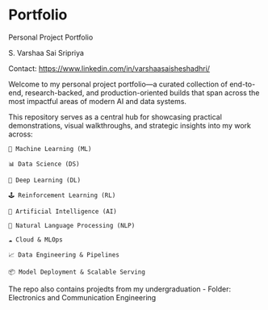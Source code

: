 # Portfolio
Personal Project Portfolio

S. Varshaa Sai Sripriya

Contact: https://www.linkedin.com/in/varshaasaisheshadhri/

Welcome to my personal project portfolio—a curated collection of end-to-end, research-backed, and production-oriented builds that span across the most impactful areas of modern AI and data systems.

This repository serves as a central hub for showcasing practical demonstrations, visual walkthroughs, and strategic insights into my work across:

    🧠 Machine Learning (ML)

    📊 Data Science (DS)

    🤖 Deep Learning (DL)

    🕹️ Reinforcement Learning (RL)

    🧬 Artificial Intelligence (AI)

    🧩 Natural Language Processing (NLP)

    ☁️ Cloud & MLOps

    📈 Data Engineering & Pipelines

    📦 Model Deployment & Scalable Serving

The repo also contains projedts from my undergraduation - Folder: Electronics and Communication Engineering
